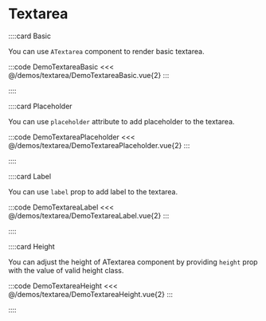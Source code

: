 # Textarea

<!-- 👉 Basic -->
::::card Basic

You can use `ATextarea` component to render basic textarea.

:::code DemoTextareaBasic
<<< @/demos/textarea/DemoTextareaBasic.vue{2}
:::

::::

<!-- 👉 Placeholder -->
::::card Placeholder

You can use `placeholder` attribute to add placeholder to the textarea.

:::code DemoTextareaPlaceholder
<<< @/demos/textarea/DemoTextareaPlaceholder.vue{2}
:::

::::

<!-- 👉 Label -->
::::card Label

You can use `label` prop to add label to the textarea.

:::code DemoTextareaLabel
<<< @/demos/textarea/DemoTextareaLabel.vue{2}
:::

::::

<!-- 👉 Height -->
::::card Height

You can adjust the height of ATextarea component by providing `height` prop with the value of valid height class.

:::code DemoTextareaHeight
<<< @/demos/textarea/DemoTextareaHeight.vue{2}
:::

::::
